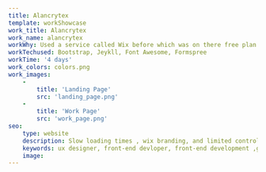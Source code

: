 ```yaml
---
title: Alancrytex
template: workShowcase
work_title: Alancrytex
work_name: alancrytex
workWhy: Used a service called Wix before which was on there free plan with slow load times, wix branding, limited control.  Talked with him about a way he can have free website hosting but still be able to make edits.
workTechused: Bootstrap, Jeykll, Font Awesome, Formspree
workTime: '4 days'
work_colors: colors.png
work_images:
    -
        title: 'Landing Page'
        src: 'landing_page.png'
    -
        title: 'Work Page'
        src: 'work_page.png'
seo:
    type: website
    description: Slow loading times , wix branding, and limited control is no more.  Freash new design with increase contacts less drop offs.
    keywords: ux designer, front-end devloper, front-end development ,gamer, streamer, youtuber
    image:
---
```

